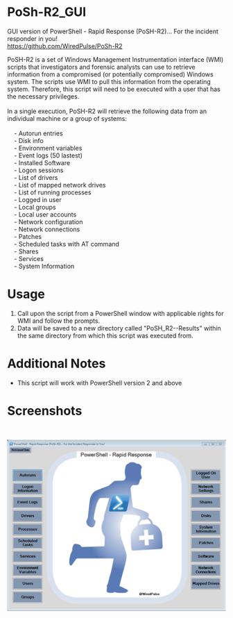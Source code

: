 # PoSh-R2_GUI
GUI version of PowerShell - Rapid Response (PoSH-R2)... For the incident responder in you!<br>https://github.com/WiredPulse/PoSh-R2

PoSH-R2 is a set of Windows Management Instrumentation interface (WMI) scripts that investigators and forensic analysts can use to retrieve information from a compromised (or potentially compromised) Windows system. The scripts use WMI to pull this information from the operating system. Therefore, this script will need to be executed with a user that has the necessary privileges.
<br>
<br>
In a single execution, PoSH-R2 will retrieve the following data from an individual machine or a group of systems:
<br>
<br>
&#160;&#160;&#160;&#160;- Autorun entries <br>
&#160;&#160;&#160;&#160;- Disk info <br>
&#160;&#160;&#160;&#160;- Environment variables <br>
&#160;&#160;&#160;&#160;- Event logs (50 lastest) <br>
&#160;&#160;&#160;&#160;- Installed Software <br>
&#160;&#160;&#160;&#160;- Logon sessions <br>
&#160;&#160;&#160;&#160;- List of drivers <br>
&#160;&#160;&#160;&#160;- List of mapped network drives <br>
&#160;&#160;&#160;&#160;- List of running processes <br>
&#160;&#160;&#160;&#160;- Logged in user <br>
&#160;&#160;&#160;&#160;- Local groups <br>
&#160;&#160;&#160;&#160;- Local user accounts <br>
&#160;&#160;&#160;&#160;- Network configuration <br>
&#160;&#160;&#160;&#160;- Network connections <br>
&#160;&#160;&#160;&#160;- Patches <br>
&#160;&#160;&#160;&#160;- Scheduled tasks with AT command <br>
&#160;&#160;&#160;&#160;- Shares <br>
&#160;&#160;&#160;&#160;- Services <br>
&#160;&#160;&#160;&#160;- System Information <br>


# Usage <br>
1. Call upon the script from a PowerShell window with applicable rights for WMI and follow the prompts. <br>
2. Data will be saved to a new directory called "PoSH_R2--Results" within the same directory from which this script was executed from. <br>

# Additional Notes <br>
- This script will work with PowerShell version 2 and above

# Screenshots <br>
<br>

![Alt text](https://github.com/WiredPulse/PoSh-R2_GUI/blob/master/Screenshots/Menu.png?raw=true "Optional Title")
